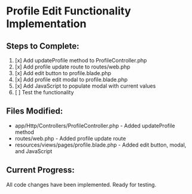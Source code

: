 # Profile Edit Functionality Implementation

## Steps to Complete:

1. [x] Add updateProfile method to ProfileController.php
2. [x] Add profile update route to routes/web.php
3. [x] Add edit button to profile.blade.php
4. [x] Add profile edit modal to profile.blade.php
5. [x] Add JavaScript to populate modal with current values
6. [ ] Test the functionality

## Files Modified:
- app/Http/Controllers/ProfileController.php - Added updateProfile method
- routes/web.php - Added profile update route
- resources/views/pages/profile.blade.php - Added edit button, modal, and JavaScript

## Current Progress:
All code changes have been implemented. Ready for testing.
